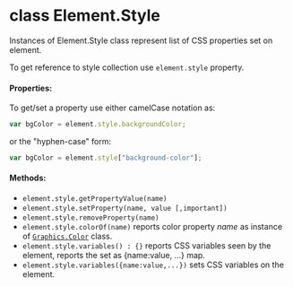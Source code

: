 # class Element.Style

Instances of Element.Style class represent list of CSS properties set on element.

To get reference to style collection use ```element.style``` property.

#### Properties:  

To get/set a property use either camelCase notation as: 

```JavaScript
var bgColor = element.style.backgroundColor;
```

or the "hyphen-case" form:

```JavaScript
var bgColor = element.style["background-color"];
```

#### Methods:

* `element.style.getPropertyValue(name)`
* `element.style.setProperty(name, value [,important])`
* `element.style.removeProperty(name)`
* `element.style.colorOf(name)` reports color property _name_ as instance of [`Graphics.Color`](Graphics.Color.md) class.
* `element.style.variables() : {}` reports CSS variables seen by the element, reports the set as {name:value, ...} map.
* `element.style.variables({name:value,...})` sets CSS variables on the element.

